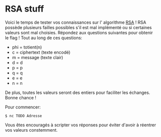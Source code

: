 # RSA stuff

Voici le temps de tester vos connaissances sur l' algorithme [RSA](https://en.wikipedia.org/wiki/RSA_(cryptosystem)) ! RSA possède plusieurs failles possibles s'il est mal implémenté ou si certaines valeurs sont mal choisies. Répondez aux questions suivantes pour obtenir le flag ! Tout au long de ces questions:
- phi = totient(n)
- c = ciphertext (texte encodé)
- m = message (texte clair)
- d = d
- p = p
- q = q
- e = e
- n = n

De plus, toutes les valeurs seront des entiers pour faciliter les échanges. Bonne chance !

Pour commencer:

```
$ nc TODO Adresse
```

Vous êtes encouragés à scripter vos réponses pour éviter d'avoir à réentrer vos valeurs constemment.
